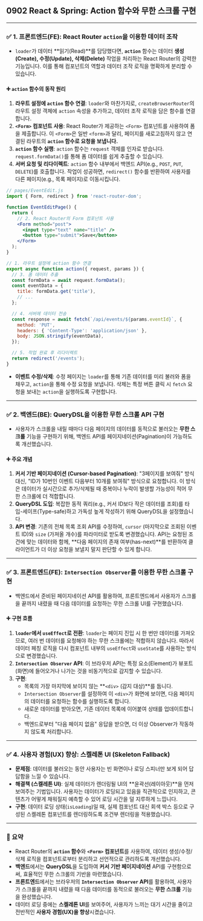 ## 0902 React & Spring: Action 함수와 무한 스크롤 구현

---

### ✅ 1. 프론트엔드(FE): React Router `action`을 이용한 데이터 조작

*   `loader`가 데이터 **읽기(Read)**를 담당했다면, **`action`** 함수는 데이터 **생성(Create), 수정(Update), 삭제(Delete)** 작업을 처리하는 React Router의 강력한 기능입니다. 이를 통해 컴포넌트의 역할과 데이터 조작 로직을 명확하게 분리할 수 있습니다.

#### ➕ `action` 함수의 동작 원리

1.  **라우트 설정에 `action` 함수 연결**: `loader`와 마찬가지로, `createBrowserRouter`의 라우트 설정 객체에 `action` 속성을 추가하고, 데이터 조작 로직을 담은 함수를 연결합니다.
2.  **`<Form>` 컴포넌트 사용**: React Router가 제공하는 `<Form>` 컴포넌트를 사용하여 폼을 제출합니다. 이 `<Form>`은 일반 `<form>`과 달리, 페이지를 새로고침하지 않고 연결된 라우트의 **`action` 함수로 요청을 보냅니다.**
3.  **`action` 함수 실행**: `action` 함수는 `request` 객체를 인자로 받습니다. `request.formData()`를 통해 폼 데이터를 쉽게 추출할 수 있습니다.
4.  **서버 요청 및 리다이렉트**: `action` 함수 내부에서 백엔드 API(e.g., `POST`, `PUT`, `DELETE`)를 호출합니다. 작업이 성공하면, `redirect()` 함수를 반환하여 사용자를 다른 페이지(e.g., 목록 페이지)로 이동시킵니다.

```jsx
// pages/EventEdit.js
import { Form, redirect } from 'react-router-dom';

function EventEditPage() {
  return (
    // 2. React Router의 Form 컴포넌트 사용
    <Form method="post">
      <input type="text" name="title" />
      <button type="submit">Save</button>
    </Form>
  );
}

// 1. 라우트 설정에 action 함수 연결
export async function action({ request, params }) {
  // 3. 폼 데이터 추출
  const formData = await request.formData();
  const eventData = {
    title: formData.get('title'),
    // ...
  };

  // 4. 서버에 데이터 전송
  const response = await fetch(`/api/events/${params.eventId}`, {
    method: 'PUT',
    headers: { 'Content-Type': 'application/json' },
    body: JSON.stringify(eventData),
  });

  // 5. 작업 완료 후 리다이렉트
  return redirect('/events');
}
```

*   **이벤트 수정/삭제**: 수정 페이지는 `loader`를 통해 기존 데이터를 미리 불러와 폼을 채우고, `action`을 통해 수정 요청을 보냅니다. 삭제는 특정 버튼 클릭 시 `fetch` 요청을 보내는 `action`을 실행하도록 구현합니다.

---

### ✅ 2. 백엔드(BE): QueryDSL을 이용한 무한 스크롤 API 구현

*   사용자가 스크롤을 내릴 때마다 다음 페이지의 데이터를 동적으로 불러오는 **무한 스크롤** 기능을 구현하기 위해, 백엔드 API를 페이지네이션(Pagination)이 가능하도록 개선했습니다.

#### ➕ 주요 개념

1.  **커서 기반 페이지네이션 (Cursor-based Pagination)**: "3페이지를 보여줘" 방식 대신, "ID가 10번인 이벤트 다음부터 10개를 보여줘" 방식으로 요청합니다. 이 방식은 데이터가 실시간으로 추가/삭제될 때 중복이나 누락이 발생할 가능성이 적어 무한 스크롤에 더 적합합니다.
2.  **QueryDSL 도입**: 복잡한 동적 쿼리(e.g., 커서 ID보다 작은 데이터를 조회)를 타입-세이프(Type-safe)하고 가독성 높게 작성하기 위해 QueryDSL을 설정했습니다.
3.  **API 변경**: 기존의 전체 목록 조회 API를 수정하여, `cursor` (마지막으로 조회된 이벤트 ID)와 `size` (가져올 개수)를 파라미터로 받도록 변경했습니다. API는 요청된 조건에 맞는 데이터와 함께, **다음 페이지의 존재 여부(has-next)**를 반환하여 클라이언트가 더 이상 요청을 보낼지 말지 판단할 수 있게 합니다.

---

### ✅ 3. 프론트엔드(FE): `Intersection Observer`를 이용한 무한 스크롤 구현

*   백엔드에서 준비된 페이지네이션 API를 활용하여, 프론트엔드에서 사용자가 스크롤을 끝까지 내렸을 때 다음 데이터를 요청하는 무한 스크롤 UI를 구현했습니다.

#### ➕ 구현 흐름

1.  **`loader`에서 `useEffect`로 전환**: `loader`는 페이지 진입 시 한 번만 데이터를 가져오므로, 여러 번 데이터를 요청해야 하는 무한 스크롤에는 적합하지 않습니다. 따라서 데이터 페칭 로직을 다시 컴포넌트 내부의 `useEffect`와 `useState`를 사용하는 방식으로 변경했습니다.
2.  **`Intersection Observer` API**: 이 브라우저 API는 특정 요소(Element)가 뷰포트(화면)에 들어오거나 나가는 것을 비동기적으로 감지할 수 있습니다.
3.  **구현**:
    *   목록의 가장 마지막에 보이지 않는 **`<div>` (감지 대상)**를 둡니다.
    *   `Intersection Observer`를 설정하여 이 `<div>`가 화면에 보이면, 다음 페이지의 데이터를 요청하는 함수를 실행하도록 합니다.
    *   새로운 데이터를 받아오면, 기존 데이터 목록에 이어붙여 상태를 업데이트합니다.
    *   백엔드로부터 "다음 페이지 없음" 응답을 받으면, 더 이상 Observer가 작동하지 않도록 처리합니다.

---

### ✅ 4. 사용자 경험(UX) 향상: 스켈레톤 UI (Skeleton Fallback)

*   **문제점**: 데이터를 불러오는 동안 사용자는 빈 화면이나 로딩 스피너만 보게 되어 답답함을 느낄 수 있습니다.
*   **해결책 (스켈레톤 UI)**: 실제 데이터가 렌더링될 UI의 **윤곽선(레이아웃)**을 먼저 보여주는 기법입니다. 사용자는 데이터가 로딩되고 있음을 직관적으로 인지하고, 콘텐츠가 어떻게 채워질지 예측할 수 있어 로딩 시간을 덜 지루하게 느낍니다.
*   **구현**: 데이터 로딩 상태(`isLoading`)일 때, 실제 컴포넌트 대신 회색 박스 등으로 구성된 스켈레톤 컴포넌트를 렌더링하도록 조건부 렌더링을 적용했습니다.

---

### 📌 요약

*   React Router의 **`action` 함수**와 **`<Form>` 컴포넌트**를 사용하여, 데이터 생성/수정/삭제 로직을 컴포넌트로부터 분리하고 선언적으로 관리하도록 개선했습니다.
*   **백엔드**에서는 **QueryDSL**을 도입하여 **커서 기반 페이지네이션** API를 구현함으로써, 효율적인 무한 스크롤의 기반을 마련했습니다.
*   **프론트엔드**에서는 브라우저의 **`Intersection Observer` API**를 활용하여, 사용자가 스크롤을 끝까지 내렸을 때 다음 데이터를 동적으로 불러오는 **무한 스크롤** 기능을 완성했습니다.
*   데이터 로딩 중에는 **스켈레톤 UI**를 보여주어, 사용자가 느끼는 대기 시간을 줄이고 전반적인 **사용자 경험(UX)을 향상**시켰습니다.